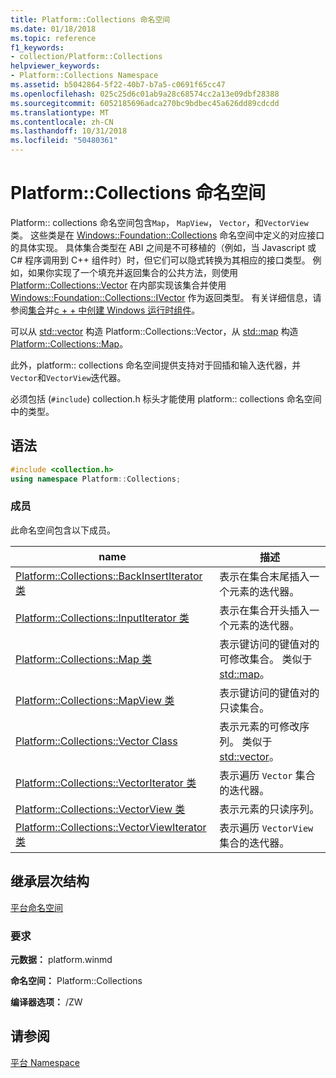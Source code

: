```yaml
---
title: Platform::Collections 命名空间
ms.date: 01/18/2018
ms.topic: reference
f1_keywords:
- collection/Platform::Collections
helpviewer_keywords:
- Platform::Collections Namespace
ms.assetid: b5042864-5f22-40b7-b7a5-c0691f65cc47
ms.openlocfilehash: 025c25d6c01ab9a28c68574cc2a13e09dbf28388
ms.sourcegitcommit: 6052185696adca270bc9bdbec45a626dd89cdcdd
ms.translationtype: MT
ms.contentlocale: zh-CN
ms.lasthandoff: 10/31/2018
ms.locfileid: "50480361"
---
```

# <a name="platformcollections-namespace"></a>Platform::Collections 命名空间

Platform:: collections 命名空间包含`Map`， `MapView`， `Vector`，和`VectorView`类。 这些类是在 [Windows::Foundation::Collections](/uwp/api/Windows.Foundation.Collections) 命名空间中定义的对应接口的具体实现。 具体集合类型在 ABI 之间是不可移植的（例如，当 Javascript 或 C# 程序调用到 C++ 组件时）时，但它们可以隐式转换为其相应的接口类型。 例如，如果你实现了一个填充并返回集合的公共方法，则使用 [Platform::Collections::Vector](../cppcx/platform-collections-vector-class.md) 在内部实现该集合并使用 [Windows::Foundation::Collections::IVector](/uwp/api/Windows.Foundation.Collections.IVector_T_) 作为返回类型。 有关详细信息，请参阅[集合](../cppcx/collections-c-cx.md)并[c + + 中创建 Windows 运行时组件](/windows/uwp/winrt-components/creating-windows-runtime-components-in-cpp)。

可以从 [std::vector](../standard-library/vector-class.md) 构造 Platform::Collections::Vector，从 [std::map](../cppcx/platform-collections-map-class.md) 构造 [Platform::Collections::Map](../standard-library/map-class.md)。

此外，platform:: collections 命名空间提供支持对于回插和输入迭代器，并`Vector`和`VectorView`迭代器。

必须包括 (`#include`) collection.h 标头才能使用 platform:: collections 命名空间中的类型。

## <a name="syntax"></a>语法

```cpp
#include <collection.h>
using namespace Platform::Collections;
```

### <a name="members"></a>成员

此命名空间包含以下成员。

|name|描述|
|----------|-----------------|
|[Platform::Collections::BackInsertIterator 类](../cppcx/platform-collections-backinsertiterator-class.md)|表示在集合末尾插入一个元素的迭代器。|
|[Platform::Collections::InputIterator 类](../cppcx/platform-collections-inputiterator-class.md)|表示在集合开头插入一个元素的迭代器。|
|[Platform::Collections::Map 类](../cppcx/platform-collections-map-class.md)|表示键访问的键值对的可修改集合。 类似于 [std::map](../standard-library/map-class.md)。|
|[Platform::Collections::MapView 类](../cppcx/platform-collections-mapview-class.md)|表示键访问的键值对的只读集合。|
|[Platform::Collections::Vector Class](../cppcx/platform-collections-vector-class.md)|表示元素的可修改序列。 类似于 [std::vector](../standard-library/vector-class.md)。|
|[Platform::Collections::VectorIterator 类](../cppcx/platform-collections-vectoriterator-class.md)|表示遍历 `Vector` 集合的迭代器。|
|[Platform::Collections::VectorView 类](../cppcx/platform-collections-vectorview-class.md)|表示元素的只读序列。|
|[Platform::Collections::VectorViewIterator 类](../cppcx/platform-collections-vectorviewiterator-class.md)|表示遍历 `VectorView` 集合的迭代器。|

## <a name="inheritance-hierarchy"></a>继承层次结构

[平台命名空间](../cppcx/platform-namespace-c-cx.md)

### <a name="requirements"></a>要求

**元数据：** platform.winmd

**命名空间：** Platform::Collections

**编译器选项：** /ZW

## <a name="see-also"></a>请参阅

[平台 Namespace](../cppcx/platform-namespace-c-cx.md)
